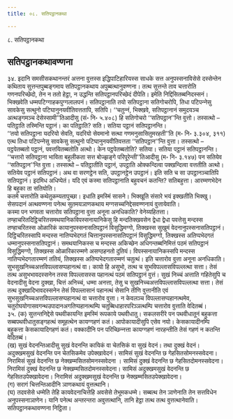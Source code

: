 ```yaml
---
title: ०८. सतिपट्ठानकथा

---
```

८. सतिपट्ठानकथा  


## सतिपट्ठानकथावण्णना

३४. इदानि समसीसकथानन्तरं अत्तना वुत्तस्स इद्धिपाटिहारियस्स साधके सत्त अनुपस्सनाविसेसे दस्सेन्तेन कथिताय सुत्तन्तपुब्बङ्गमाय सतिपट्ठानकथाय अपुब्बत्थानुवण्णना। तत्थ सुत्तन्ते ताव चत्तारोति गणनपरिच्छेदो, तेन न ततो हेट्ठा, न उद्धन्ति सतिपट्ठानपरिच्छेदं दीपेति। इमेति निद्दिसितब्बनिदस्सनं। भिक्खवेति धम्मपटिग्गाहकपुग्गलालपनं। सतिपट्ठानाति तयो सतिपट्ठाना सतिगोचरोपि, तिधा पटिपन्‍नेसु सावकेसु सत्थुनो पटिघानुनयवीतिवत्ततापि, सतिपि। ‘‘चतुन्‍नं, भिक्खवे, सतिपट्ठानानं समुदयञ्‍च अत्थङ्गमञ्‍च देसेस्सामी’’तिआदीसु (सं॰ नि॰ ५.४०८) हि सतिगोचरो ‘‘सतिपट्ठान’’न्ति वुत्तो। तस्सत्थो – पतिट्ठाति तस्मिन्ति पट्ठानं। का पतिट्ठाति? सति। सतिया पट्ठानं सतिपट्ठानन्ति।  
‘‘तयो सतिपट्ठाना यदरियो सेवति, यदरियो सेवमानो सत्था गणमनुसासितुमरहती’’ति (म॰ नि॰ ३.३०४, ३११) एत्थ तिधा पटिपन्‍नेसु सावकेसु सत्थुनो पटिघानुनयवीतिवत्तता ‘‘सतिपट्ठान’’न्ति वुत्ता। तस्सत्थो – पट्ठपेतब्बतो पट्ठानं, पवत्तयितब्बतोति अत्थो। केन पट्ठपेतब्बतोति? सतिया। सतिया पट्ठानं सतिपट्ठानन्ति। ‘‘चत्तारो सतिपट्ठाना भाविता बहुलीकता सत्त बोज्झङ्गे परिपूरेन्ती’’तिआदीसु (म॰ नि॰ ३.१४७) पन सतियेव ‘‘सतिपट्ठान’’न्ति वुत्ता। तस्सत्थो – पतिट्ठातीति पट्ठानं, उपट्ठाति ओक्‍कन्दित्वा पक्खन्दित्वा वत्ततीति अत्थो। सतियेव पट्ठानं सतिपट्ठानं। अथ वा सरणट्ठेन सति, उपट्ठानट्ठेन उपट्ठानं। इति सति च सा उपट्ठानञ्‍चातिपि सतिपट्ठानं। इदमिध अधिप्पेतं। यदि एवं कस्मा सतिपट्ठानाति बहुवचनं कतन्ति? सतिबहुत्ता। आरम्मणभेदेन हि बहुका ता सतियोति।  
कतमे चत्तारोति कथेतुकम्यतापुच्छा। इधाति इमस्मिं सासने। भिक्खूति संसारे भयं इक्खतीति भिक्खु। सेसपदानं अत्थवण्णना पनेत्थ सुतमयञाणकथाय मग्गसच्‍चनिद्देसवण्णनायं वुत्तायेवाति।  
कस्मा पन भगवता चत्तारोव सतिपट्ठाना वुत्ता अनूना अनधिकाति? वेनेय्यहितत्ता। तण्हाचरितदिट्ठिचरितसमथयानिकविपस्सनायानिकेसु हि मन्दतिक्खवसेन द्वेधा द्वेधा पवत्तेसु मन्दस्स तण्हाचरितस्स ओळारिकं कायानुपस्सनासतिपट्ठानं विसुद्धिमग्गो, तिक्खस्स सुखुमं वेदनानुपस्सनासतिपट्ठानं। दिट्ठिचरितस्सापि मन्दस्स नातिप्पभेदगतं चित्तानुपस्सनासतिपट्ठानं विसुद्धिमग्गो, तिक्खस्स अतिप्पभेदगतं धम्मानुपस्सनासतिपट्ठानं। समथयानिकस्स च मन्दस्स अकिच्छेन अधिगन्तब्बनिमित्तं पठमं सतिपट्ठानं विसुद्धिमग्गो, तिक्खस्स ओळारिकारम्मणे असण्ठहनतो दुतियं। विपस्सनायानिकस्सपि मन्दस्स नातिप्पभेदगतारम्मणं ततियं, तिक्खस्स अतिप्पभेदगतारम्मणं चतुत्थं। इति चत्तारोव वुत्ता अनूना अनधिकाति।  
सुभसुखनिच्‍चअत्तविपल्‍लासप्पहानत्थं वा। कायो हि असुभो, तत्थ च सुभविपल्‍लासविपल्‍लत्था सत्ता। तेसं तत्थ असुभभावदस्सनेन तस्स विपल्‍लासस्स पहानत्थं पठमं सतिपट्ठानं वुत्तं। सुखं निच्‍चं अत्ताति गहितेसुपि च वेदनादीसु वेदना दुक्खा, चित्तं अनिच्‍चं, धम्मा अनत्ता, तेसु च सुखनिच्‍चअत्तविपल्‍लासविपल्‍लत्था सत्ता। तेसं तत्थ दुक्खादिभावदस्सनेन तेसं विपल्‍लासानं पहानत्थं सेसानि तीणि वुत्तानीति एवं सुभसुखनिच्‍चअत्तविपल्‍लासप्पहानत्थं वा चत्तारोव वुत्ता। न केवलञ्‍च विपल्‍लासप्पहानत्थमेव, चतुरोघयोगासवगन्थउपादानअगतिप्पहानत्थम्पि चतुब्बिधाहारपरिञ्‍ञत्थम्पि चत्तारोव वुत्ताति वेदितब्बं।  
३५. (क) सुत्तन्तनिद्देसे पथवीकायन्ति इमस्मिं रूपकाये पथवीधातु। सकलसरीरे पन पथवीधातूनं बहुकत्ता सब्बपथवीधातुसङ्गहत्थं समूहत्थेन कायग्गहणं कतं। आपोकायादीसुपि एसेव नयो। केसकायादीनम्पि बहुकत्ता केसकायादिगहणं कतं। वक्‍कादीनि पन परिच्छिन्‍नत्ता कायग्गहणं नारहन्तीति तेसं गहणं न कतन्ति वेदितब्बं।  
(ख) सुखं वेदनन्तिआदीसु सुखं वेदनन्ति कायिकं वा चेतसिकं वा सुखं वेदनं। तथा दुक्खं वेदनं। अदुक्खमसुखं वेदनन्ति पन चेतसिकमेव उपेक्खावेदनं। सामिसं सुखं वेदनन्ति छ गेहसितसोमनस्सवेदना। निरामिसं सुखं वेदनन्ति छ नेक्खम्मसितसोमनस्सवेदना । सामिसं दुक्खं वेदनन्ति छ गेहसितदोमनस्सवेदना। निरामिसं दुक्खं वेदनन्ति छ नेक्खम्मसितदोमनस्सवेदना। सामिसं अदुक्खमसुखं वेदनन्ति छ गेहसितउपेक्खावेदना। निरामिसं अदुक्खमसुखं वेदनन्ति छ नेक्खम्मसितउपेक्खावेदना।  
(ग) सरागं चित्तन्तिआदीनि ञाणकथायं वुत्तत्थानि।  
(घ) तदवसेसे धम्मेति तेहि कायवेदनाचित्तेहि अवसेसे तेभूमकधम्मे। सब्बत्थ तेन ञाणेनाति तेन सत्तविधेन अनुपस्सनाञाणेन। यानि पनेत्थ अन्तरन्तरा अवुत्तत्थानि, तानि हेट्ठा तत्थ तत्थ वुत्तत्थानेवाति।  
सतिपट्ठानकथावण्णना निट्ठिता।  